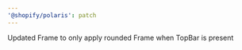 ```yaml
---
'@shopify/polaris': patch
---
```


Updated Frame to only apply rounded Frame when TopBar is present

